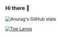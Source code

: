 ### Hi there 👋

<!--
**hashhuskee/hashhuskee** is a ✨ _special_ ✨ repository because its `README.md` (this file) appears on your GitHub profile.

Here are some ideas to get you started:

- 🔭 I’m currently working on ...
- 🌱 I’m currently learning ...
- 👯 I’m looking to collaborate on ...
- 🤔 I’m looking for help with ...
- 💬 Ask me about ...
- 📫 How to reach me: ...
- 😄 Pronouns: ...
- ⚡ Fun fact: ...
-->

![Anurag's GitHub stats](https://github-readme-stats.vercel.app/api?username=hashhuskee&hide_icons=true&theme=github_dark&hide_title)

[![Top Langs](https://github-readme-stats.vercel.app/api/top-langs/?username=hashhuskee&layout=compact)](https://github.com/anuraghazra/github-readme-stats)
